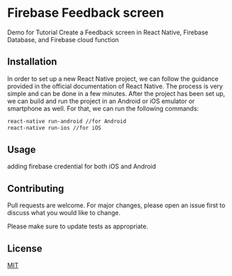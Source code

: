 # Firebase Feedback screen
Demo for Tutorial Create a Feedback screen in React Native, Firebase Database, and Firebase cloud function


## Installation

In order to set up a new React Native project, we can follow the guidance provided in the official documentation of React Native. The process is very simple and can be done in a few minutes.
After the project has been set up, we can build and run the project in an Android or iOS emulator or smartphone as well. For that, we can run the following commands:
```bash
react-native run-android //for Android
react-native run-ios //for iOS
```

## Usage

adding firebase credential for both iOS and Android 


## Contributing
Pull requests are welcome. For major changes, please open an issue first to discuss what you would like to change.

Please make sure to update tests as appropriate.

## License
[MIT](https://choosealicense.com/licenses/mit/)

